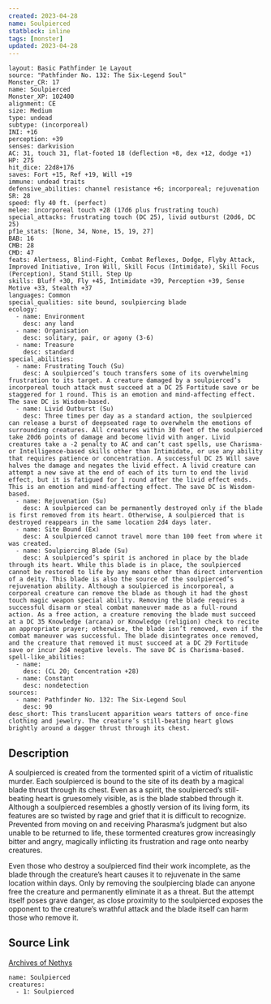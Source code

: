 ```yaml
---
created: 2023-04-28
name: Soulpierced
statblock: inline
tags: [monster]
updated: 2023-04-28
---
```

```statblock
layout: Basic Pathfinder 1e Layout
source: "Pathfinder No. 132: The Six-Legend Soul"
Monster_CR: 17
name: Soulpierced
Monster_XP: 102400
alignment: CE
size: Medium
type: undead
subtype: (incorporeal)
INI: +16
perception: +39
senses: darkvision
AC: 31, touch 31, flat-footed 18 (deflection +8, dex +12, dodge +1)
HP: 275
hit_dice: 22d8+176
saves: Fort +15, Ref +19, Will +19
immune: undead traits
defensive_abilities: channel resistance +6; incorporeal; rejuvenation
SR: 28
speed: fly 40 ft. (perfect)
melee: incorporeal touch +28 (17d6 plus frustrating touch)
special_attacks: frustrating touch (DC 25), livid outburst (20d6, DC 25)
pf1e_stats: [None, 34, None, 15, 19, 27]
BAB: 16
CMB: 28
CMD: 47
feats: Alertness, Blind-Fight, Combat Reflexes, Dodge, Flyby Attack, Improved Initiative, Iron Will, Skill Focus (Intimidate), Skill Focus (Perception), Stand Still, Step Up
skills: Bluff +30, Fly +45, Intimidate +39, Perception +39, Sense Motive +33, Stealth +37
languages: Common
special_qualities: site bound, soulpiercing blade
ecology:
  - name: Environment
    desc: any land
  - name: Organisation
    desc: solitary, pair, or agony (3-6)
  - name: Treasure
    desc: standard
special_abilities:
  - name: Frustrating Touch (Su)
    desc: A soulpierced’s touch transfers some of its overwhelming frustration to its target. A creature damaged by a soulpierced’s incorporeal touch attack must succeed at a DC 25 Fortitude save or be staggered for 1 round. This is an emotion and mind-affecting effect. The save DC is Wisdom-based.
  - name: Livid Outburst (Su)
    desc: Three times per day as a standard action, the soulpierced can release a burst of deepseated rage to overwhelm the emotions of surrounding creatures. All creatures within 30 feet of the soulpierced take 20d6 points of damage and become livid with anger. Livid creatures take a -2 penalty to AC and can’t cast spells, use Charisma- or Intelligence-based skills other than Intimidate, or use any ability that requires patience or concentration. A successful DC 25 Will save halves the damage and negates the livid effect. A livid creature can attempt a new save at the end of each of its turn to end the livid effect, but it is fatigued for 1 round after the livid effect ends. This is an emotion and mind-affecting effect. The save DC is Wisdom-based.
  - name: Rejuvenation (Su)
    desc: A soulpierced can be permanently destroyed only if the blade is first removed from its heart. Otherwise, A soulpierced that is destroyed reappears in the same location 2d4 days later.
  - name: Site Bound (Ex)
    desc: A soulpierced cannot travel more than 100 feet from where it was created.
  - name: Soulpiercing Blade (Su)
    desc: A soulpierced’s spirit is anchored in place by the blade through its heart. While this blade is in place, the soulpierced cannot be restored to life by any means other than direct intervention of a deity. This blade is also the source of the soulpierced’s rejuvenation ability. Although a soulpierced is incorporeal, a corporeal creature can remove the blade as though it had the ghost touch magic weapon special ability. Removing the blade requires a successful disarm or steal combat maneuver made as a full-round action. As a free action, a creature removing the blade must succeed at a DC 35 Knowledge (arcana) or Knowledge (religion) check to recite an appropriate prayer; otherwise, the blade isn’t removed, even if the combat maneuver was successful. The blade disintegrates once removed, and the creature that removed it must succeed at a DC 29 Fortitude save or incur 2d4 negative levels. The save DC is Charisma-based.
spell-like_abilities:
  - name:
    desc: (CL 20; Concentration +28)
  - name: Constant
    desc: nondetection
sources:
  - name: Pathfinder No. 132: The Six-Legend Soul
    desc: 90
desc_short: This translucent apparition wears tatters of once-fine clothing and jewelry. The creature’s still-beating heart glows brightly around a dagger thrust through its chest.
```
## Description
A soulpierced is created from the tormented spirit of a victim of ritualistic murder. Each soulpierced is bound to the site of its death by a magical blade thrust through its chest. Even as a spirit, the soulpierced’s still-beating heart is gruesomely visible, as is the blade stabbed through it. Although a soulpierced resembles a ghostly version of its living form, its features are so twisted by rage and grief that it is difficult to recognize. Prevented from moving on and receiving Pharasma’s judgment but also unable to be returned to life, these tormented creatures grow increasingly bitter and angry, magically inflicting its frustration and rage onto nearby creatures.

 Even those who destroy a soulpierced find their work incomplete, as the blade through the creature’s heart causes it to rejuvenate in the same location within days. Only by removing the soulpiercing blade can anyone free the creature and permanently eliminate it as a threat. But the attempt itself poses grave danger, as close proximity to the soulpierced exposes the opponent to the creature’s wrathful attack and the blade itself can harm those who remove it.
## Source Link
[Archives of Nethys](https://aonprd.com/MonsterDisplay.aspx?ItemName=Soulpierced)
```encounter-table
name: Soulpierced
creatures:
  - 1: Soulpierced
```
